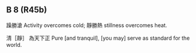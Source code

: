 ## B 8 (R45b)

躁勝滄
Activity overcomes cold;
靜勝熱
stillness overcomes heat.

清［靜］
為天下正
Pure [and tranquil],
[you may] serve as standard for the world.
